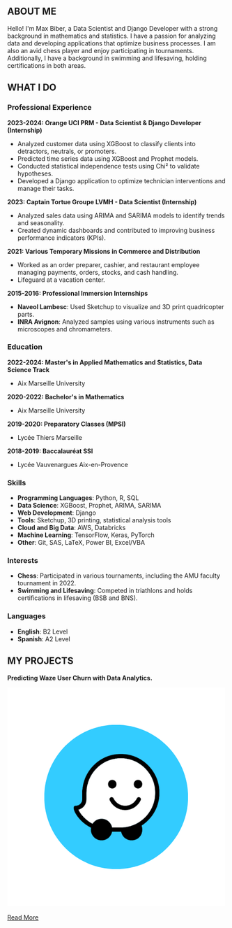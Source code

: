  ## ABOUT ME

Hello! I'm Max Biber, a Data Scientist and Django Developer with a strong background in mathematics and statistics. I have a passion for analyzing data and developing applications that optimize business processes. I am also an avid chess player and enjoy participating in tournaments. Additionally, I have a background in swimming and lifesaving, holding certifications in both areas.

## WHAT I DO

### Professional Experience

**2023-2024: Orange UCI PRM - Data Scientist & Django Developer (Internship)**
- Analyzed customer data using XGBoost to classify clients into detractors, neutrals, or promoters.
- Predicted time series data using XGBoost and Prophet models.
- Conducted statistical independence tests using Chi² to validate hypotheses.
- Developed a Django application to optimize technician interventions and manage their tasks.

**2023: Captain Tortue Groupe LVMH - Data Scientist (Internship)**
- Analyzed sales data using ARIMA and SARIMA models to identify trends and seasonality.
- Created dynamic dashboards and contributed to improving business performance indicators (KPIs).

**2021: Various Temporary Missions in Commerce and Distribution**
- Worked as an order preparer, cashier, and restaurant employee managing payments, orders, stocks, and cash handling.
- Lifeguard at a vacation center.

**2015-2016: Professional Immersion Internships**
- **Naveol Lambesc**: Used Sketchup to visualize and 3D print quadricopter parts.
- **INRA Avignon**: Analyzed samples using various instruments such as microscopes and chromameters.

### Education

**2022-2024: Master's in Applied Mathematics and Statistics, Data Science Track**
- Aix Marseille University

**2020-2022: Bachelor's in Mathematics**
- Aix Marseille University

**2019-2020: Preparatory Classes (MPSI)**
- Lycée Thiers Marseille

**2018-2019: Baccalauréat SSI**
- Lycée Vauvenargues Aix-en-Provence

### Skills

- **Programming Languages**: Python, R, SQL
- **Data Science**: XGBoost, Prophet, ARIMA, SARIMA
- **Web Development**: Django
- **Tools**: Sketchup, 3D printing, statistical analysis tools
- **Cloud and Big Data**: AWS, Databricks
- **Machine Learning**: TensorFlow, Keras, PyTorch
- **Other**: Git, SAS, LaTeX, Power BI, Excel/VBA

### Interests

- **Chess**: Participated in various tournaments, including the AMU faculty tournament in 2022.
- **Swimming and Lifesaving**: Competed in triathlons and holds certifications in lifesaving (BSB and BNS).

### Languages

- **English**: B2 Level
- **Spanish**: A2 Level

## MY PROJECTS

**Predicting Waze User Churn with Data Analytics.**

![image](waze_img.png)

[Read More](https://github.com/MaxBiber/Waze/blob/main/waze_notebook.ipynb)

